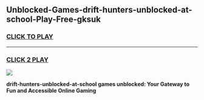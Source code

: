 
## Unblocked-Games-drift-hunters-unblocked-at-school-Play-Free-gksuk
<h3>
<a href="https://premium76.site?title=drift-hunters-unblocked-at-school&ref=24M">CLICK TO PLAY</a></h3>
<hr>

<h3>
<a href="https://premium76.site?title=drift-hunters-unblocked-at-school&ref=24M">CLICK 2 PLAY</a>
  
</h3>

<a href="https://premium76.site?title=drift-hunters-unblocked-at-school&ref=24M"><img src="https://clearcache.store/games.png"></a>


**drift-hunters-unblocked-at-school games unblocked: Your Gateway to Fun and Accessible Online Gaming**
